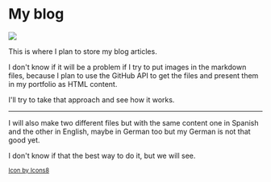 # My blog 
<img src="https://img.icons8.com/external-flatart-icons-outline-flatarticons/64/000000/external-blog-digital-marketing-flatart-icons-outline-flatarticons-1.png"/>

This is where I plan to store my blog articles.

I don't know if it will be a problem if I try to put images in the markdown files, because I plan to use the GitHub API to get the files and present them in my portfolio as HTML content.

I'll try to take that approach and see how it works.

---
I will also make two different files but with the same content one in Spanish and the other in English, maybe in German too but my German is not that good yet.

I don't know if that the best way to do it, but we will see.

<small><a target="_blank" href="https://icons8.com/icon/eUSJNz55cZEC/blog">Icon by Icons8</a><small>
